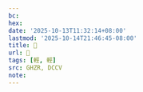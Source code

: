 ```yaml
---
bc:
hex:
date: '2025-10-13T11:32:14+08:00'
lastmod: '2025-10-14T21:46:45-08:00'
title: 󰬎
url: 󰬎
tags: [輕, 輕]
src: GHZR, DCCV
note:
---
```

